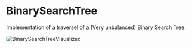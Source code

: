 # BinarySearchTree

Implementation of a traversel of a (Very unbalanced) Binary Search Tree.

![BinarySearchTreeVisualized](https://user-images.githubusercontent.com/49760879/160011858-975a3e68-c058-4e20-b07d-4374d268259a.png)
